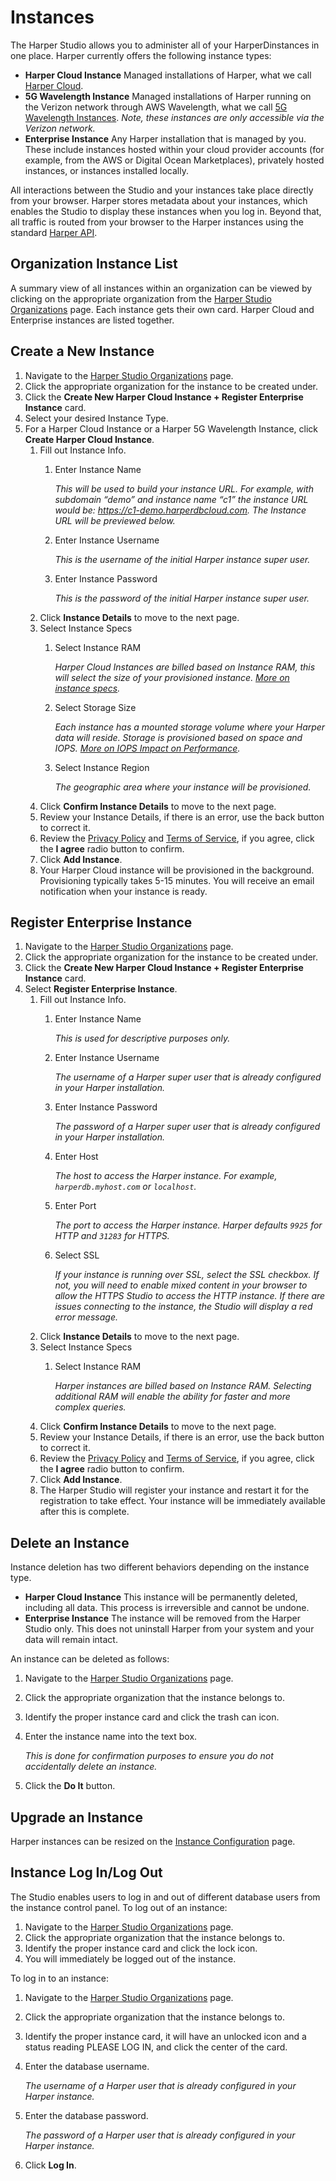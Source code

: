 # Instances

The Harper Studio allows you to administer all of your HarperDinstances in one place. Harper currently offers the following instance types:

* **Harper Cloud Instance** Managed installations of Harper, what we call [Harper Cloud](../../deployments/harper-cloud/).
* **5G Wavelength Instance** Managed installations of Harper running on the Verizon network through AWS Wavelength, what we call [5G Wavelength Instances](../../deployments/harper-cloud/verizon-5g-wavelength-instances.md). _Note, these instances are only accessible via the Verizon network._
* **Enterprise Instance** Any Harper installation that is managed by you. These include instances hosted within your cloud provider accounts (for example, from the AWS or Digital Ocean Marketplaces), privately hosted instances, or instances installed locally.

All interactions between the Studio and your instances take place directly from your browser. Harper stores metadata about your instances, which enables the Studio to display these instances when you log in. Beyond that, all traffic is routed from your browser to the Harper instances using the standard [Harper API](../../developers/operations-api/).

## Organization Instance List

A summary view of all instances within an organization can be viewed by clicking on the appropriate organization from the [Harper Studio Organizations](https://studio.harperdb.io/organizations) page. Each instance gets their own card. Harper Cloud and Enterprise instances are listed together.

## Create a New Instance

1. Navigate to the [Harper Studio Organizations](https://studio.harperdb.io/organizations) page.
2. Click the appropriate organization for the instance to be created under.
3. Click the **Create New Harper Cloud Instance + Register Enterprise Instance** card.
4. Select your desired Instance Type.
5. For a Harper Cloud Instance or a Harper 5G Wavelength Instance, click **Create Harper Cloud Instance**.
   1. Fill out Instance Info.
      1.  Enter Instance Name

          _This will be used to build your instance URL. For example, with subdomain “demo” and instance name “c1” the instance URL would be: https://c1-demo.harperdbcloud.com. The Instance URL will be previewed below._
      2.  Enter Instance Username

          _This is the username of the initial Harper instance super user._
      3.  Enter Instance Password

          _This is the password of the initial Harper instance super user._
   2. Click **Instance Details** to move to the next page.
   3. Select Instance Specs
      1.  Select Instance RAM

          _Harper Cloud Instances are billed based on Instance RAM, this will select the size of your provisioned instance._ [_More on instance specs_](../../deployments/harper-cloud/instance-size-hardware-specs.md)_._
      2.  Select Storage Size

          _Each instance has a mounted storage volume where your Harper data will reside. Storage is provisioned based on space and IOPS._ [_More on IOPS Impact on Performance_](../../deployments/harper-cloud/iops-impact.md)_._
      3.  Select Instance Region

          _The geographic area where your instance will be provisioned._
   4. Click **Confirm Instance Details** to move to the next page.
   5. Review your Instance Details, if there is an error, use the back button to correct it.
   6. Review the [Privacy Policy](https://harperdb.io/legal/privacy-policy/) and [Terms of Service](https://harperdb.io/legal/harperdb-cloud-terms-of-service/), if you agree, click the **I agree** radio button to confirm.
   7. Click **Add Instance**.
   8. Your Harper Cloud instance will be provisioned in the background. Provisioning typically takes 5-15 minutes. You will receive an email notification when your instance is ready.

## Register Enterprise Instance

1. Navigate to the [Harper Studio Organizations](https://studio.harperdb.io/organizations) page.
2. Click the appropriate organization for the instance to be created under.
3. Click the **Create New Harper Cloud Instance + Register Enterprise Instance** card.
4. Select **Register Enterprise Instance**.
   1. Fill out Instance Info.
      1.  Enter Instance Name

          _This is used for descriptive purposes only._
      2.  Enter Instance Username

          _The username of a Harper super user that is already configured in your Harper installation._
      3.  Enter Instance Password

          _The password of a Harper super user that is already configured in your Harper installation._
      4.  Enter Host

          _The host to access the Harper instance. For example, `harperdb.myhost.com` or `localhost`._
      5.  Enter Port

          _The port to access the Harper instance. Harper defaults `9925` for HTTP and `31283` for HTTPS._
      6.  Select SSL

          _If your instance is running over SSL, select the SSL checkbox. If not, you will need to enable mixed content in your browser to allow the HTTPS Studio to access the HTTP instance. If there are issues connecting to the instance, the Studio will display a red error message._
   2. Click **Instance Details** to move to the next page.
   3. Select Instance Specs
      1.  Select Instance RAM

          _Harper instances are billed based on Instance RAM. Selecting additional RAM will enable the ability for faster and more complex queries._
   4. Click **Confirm Instance Details** to move to the next page.
   5. Review your Instance Details, if there is an error, use the back button to correct it.
   6. Review the [Privacy Policy](https://harperdb.io/legal/privacy-policy/) and [Terms of Service](https://harperdb.io/legal/harperdb-cloud-terms-of-service/), if you agree, click the **I agree** radio button to confirm.
   7. Click **Add Instance**.
   8. The Harper Studio will register your instance and restart it for the registration to take effect. Your instance will be immediately available after this is complete.

## Delete an Instance

Instance deletion has two different behaviors depending on the instance type.

* **Harper Cloud Instance** This instance will be permanently deleted, including all data. This process is irreversible and cannot be undone.
* **Enterprise Instance** The instance will be removed from the Harper Studio only. This does not uninstall Harper from your system and your data will remain intact.

An instance can be deleted as follows:

1. Navigate to the [Harper Studio Organizations](https://studio.harperdb.io/organizations) page.
2. Click the appropriate organization that the instance belongs to.
3. Identify the proper instance card and click the trash can icon.
4.  Enter the instance name into the text box.

    _This is done for confirmation purposes to ensure you do not accidentally delete an instance._
5. Click the **Do It** button.

## Upgrade an Instance

Harper instances can be resized on the [Instance Configuration](instance-configuration.md) page.

## Instance Log In/Log Out

The Studio enables users to log in and out of different database users from the instance control panel. To log out of an instance:

1. Navigate to the [Harper Studio Organizations](https://studio.harperdb.io/organizations) page.
2. Click the appropriate organization that the instance belongs to.
3. Identify the proper instance card and click the lock icon.
4. You will immediately be logged out of the instance.

To log in to an instance:

1. Navigate to the [Harper Studio Organizations](https://studio.harperdb.io/organizations) page.
2. Click the appropriate organization that the instance belongs to.
3. Identify the proper instance card, it will have an unlocked icon and a status reading PLEASE LOG IN, and click the center of the card.
4.  Enter the database username.

    _The username of a Harper user that is already configured in your Harper instance._
5.  Enter the database password.

    _The password of a Harper user that is already configured in your Harper instance._
6. Click **Log In**.
